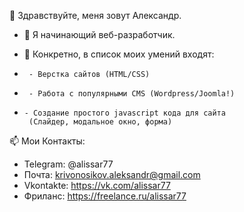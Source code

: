 👋 Здравствуйте, меня зовут Александр.
- 👀 Я начинающий веб-разработчик.

- 🌱 Конкретно, в список моих умений входят:
-      - Верстка сайтов (HTML/CSS)
-      - Работа с популярными CMS (Wordpress/Joomla!)
-     - Создание простого javascript кода для сайта
       (Слайдер, модальное окно, форма)
        
📫 Мои Контакты:
   - Telegram:  @alissar77
   - Почта:     krivonosikov.aleksandr@gmail.com
   -  Vkontakte: https://vk.com/alissar77
   - Фриланс: https://freelance.ru/alissar77

<!---
Al1ssaR/Al1ssaR is a ✨ special ✨ repository because its `README.md` (this file) appears on your GitHub profile.
You can click the Preview link to take a look at your changes.
--->
